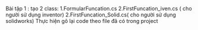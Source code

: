 Bài tập 1 : 
tạo 2 class:
  1.FormularFuncation.cs
  2.FirstFuncation_iven.cs ( cho người sử dụng inventor)
  2.FirstFuncation_Solid.cs( cho người sử dụng solidworks)
Thực hiện gõ lại code theo file đã có trong project
